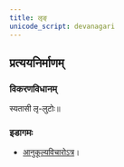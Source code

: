 ```yaml
---
title: लृङ्
unicode_script: devanagari
---
```



<div class="js_include" url="../../angAni/dhAtuvivekaH/"  newLevelForH1="1" includeTitle="true"> </div>

<div class="js_include" url="../../angAni/vivaxA-kalanam/"  newLevelForH1="1" includeTitle="true"> </div>

## प्रत्ययनिर्माणम्
<div class="js_include" url="../../angAni/laN-tiN/"  newLevelForH1="3" includeTitle="true"> </div>

### विकरणविधानम्
स्यतासी लृ-लुटोः॥

### इडागमः
- [आनुकूल्यविचारोऽत्र](../../angAni/iDAgama-nishcayaH/)।

<div class="js_include" url="../../angAni/ArdhadhAtuka-kAryANi/"  newLevelForH1="1" includeTitle="true"> </div>

